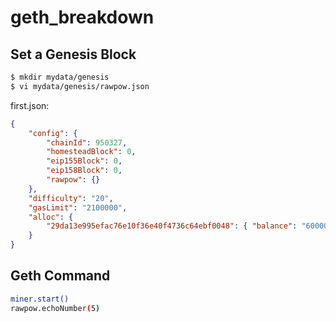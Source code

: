 # geth_breakdown

## Set a Genesis Block

```bash
$ mkdir mydata/genesis
$ vi mydata/genesis/rawpow.json
```

first.json:
```JSON
{
    "config": {
        "chainId": 950327,
        "homesteadBlock": 0,
        "eip155Block": 0,
        "eip158Block": 0,
        "rawpow": {}
    },
    "difficulty": "20",
    "gasLimit": "2100000",
    "alloc": {
        "29da13e995efac76e10f36e40f4736c64ebf0048": { "balance": "60000000000000000000" }
    }
}
```

## Geth Command

```bash
miner.start()
rawpow.echoNumber(5)
```
